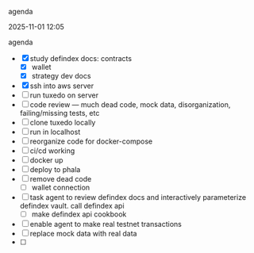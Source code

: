 agenda

2025-11-01
12:05

agenda
- [x] study defindex docs: contracts
	- [x] wallet
	- [x] strategy dev docs
- [x] ssh into aws server
- [ ] run tuxedo on server
- [ ] code review — much dead code, mock data, disorganization, failing/missing tests, etc
- [ ] clone tuxedo locally
- [ ] run in localhost
- [ ] reorganize code for docker-compose
- [ ] ci/cd working
- [ ] docker up
- [ ] deploy to phala
- [ ] remove dead code
	- [ ] wallet connection
- [ ] task agent to review defindex docs and interactively parameterize defindex vault. call defindex api
	- [ ] make defindex api cookbook
- [ ] enable agent to make real testnet transactions
- [ ] replace mock data with real data
- [ ]
